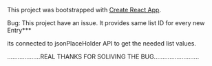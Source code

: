 This project was bootstrapped with [Create React App](https://github.com/facebook/create-react-app).

Bug: This project have an issue. It provides same list ID for every new Entry***

its connected to jsonPlaceHolder API to get the needed list values.


...................REAL THANKS FOR SOLIVING THE BUG..........................